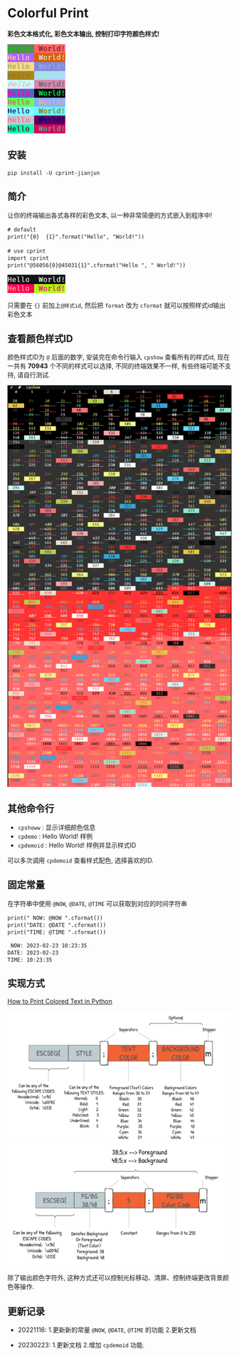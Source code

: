 # Colorful Print

**彩色文本格式化, 彩色文本输出, 控制打印字符颜色样式!**

![main][1]

## 安装

    pip install -U cprint-jianjun

## 简介

让你的终端输出各式各样的彩色文本, 以一种非常简便的方式嵌入到程序中!

```
# default
print("{0}  {1}".format("Hello", "World!"))

# use cprint
import cprint
print("@56056{0}@45031{1}".cformat("Hello ", " World!"))
```

![use][2]

只需要在 `{}` 前加上`@样式id`, 然后把 `format` 改为 `cformat` 就可以按照样式id输出彩色文本

## 查看颜色样式ID

颜色样式ID为 `@` 后面的数字, 安装完在命令行输入 `cpshow` 查看所有的样式id, 现在一共有 **70943** 个不同的样式可以选择, 不同的终端效果不一样, 有些终端可能不支持, 请自行测试.

![style][3]

## 其他命令行

* `cpshoww` : 显示详细颜色信息
* `cpdemo` : Hello World! 样例
* `cpdemoid` : Hello World! 样例并显示样式ID

可以多次调用 `cpdemoid` 查看样式配色, 选择喜欢的ID.

## 固定常量

在字符串中使用 `@NOW`, `@DATE`, `@TIME` 可以获取到对应的时间字符串
```
print(" NOW: @NOW ".cformat())
print("DATE: @DATE ".cformat())
print("TIME: @TIME ".cformat())
```
```
 NOW: 2023-02-23 10:23:35
DATE: 2023-02-23
TIME: 10:23:35
```

## 实现方式

[How to Print Colored Text in Python](https://stackabuse.com/how-to-print-colored-text-in-python/)

![how][4]
![how][5]

除了输出颜色字符外, 这种方式还可以控制光标移动、清屏、控制终端更改背景颜色等操作.

## 更新记录
* 20221116: 1.更新新的常量 `@NOW`, `@DATE`, `@TIME` 的功能 2.更新文档
* 20230223: 1.更新文档 2.增加 `cpdemoid` 功能.

  [1]: https://raw.githubusercontent.com/EVA-JianJun/cprint/master/img/1.png
  [2]: https://raw.githubusercontent.com/EVA-JianJun/cprint/master/img/2.png
  [3]: https://raw.githubusercontent.com/EVA-JianJun/cprint/master/img/3.png
  [4]: https://raw.githubusercontent.com/EVA-JianJun/cprint/master/img/4.jpg
  [5]: https://raw.githubusercontent.com/EVA-JianJun/cprint/master/img/5.jpg
